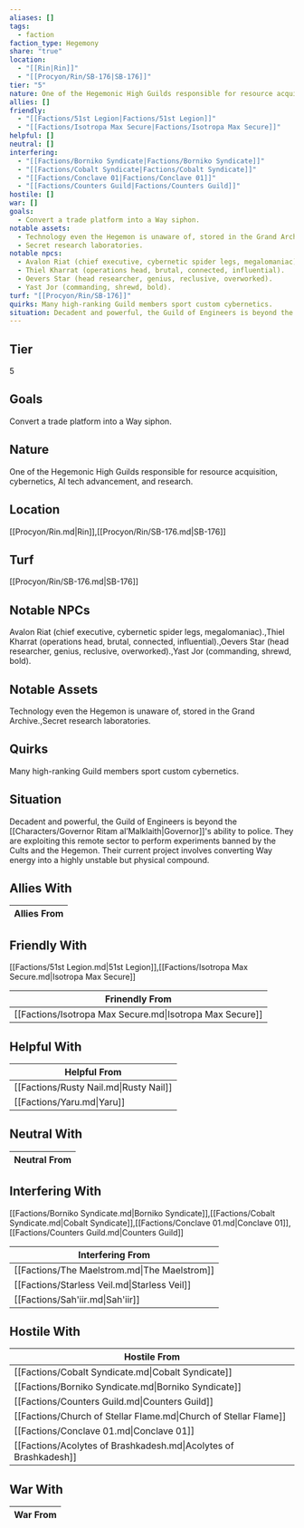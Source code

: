 ```yaml
---
aliases: []
tags:
  - faction
faction_type: Hegemony
share: "true"
location:
  - "[[Rin|Rin]]"
  - "[[Procyon/Rin/SB-176|SB-176]]"
tier: "5"
nature: One of the Hegemonic High Guilds responsible for resource acquisition, cybernetics, AI tech advancement, and research.
allies: []
friendly:
  - "[[Factions/51st Legion|Factions/51st Legion]]"
  - "[[Factions/Isotropa Max Secure|Factions/Isotropa Max Secure]]"
helpful: []
neutral: []
interfering:
  - "[[Factions/Borniko Syndicate|Factions/Borniko Syndicate]]"
  - "[[Factions/Cobalt Syndicate|Factions/Cobalt Syndicate]]"
  - "[[Factions/Conclave 01|Factions/Conclave 01]]"
  - "[[Factions/Counters Guild|Factions/Counters Guild]]"
hostile: []
war: []
goals:
  - Convert a trade platform into a Way siphon.
notable assets:
  - Technology even the Hegemon is unaware of, stored in the Grand Archive.
  - Secret research laboratories.
notable npcs:
  - Avalon Riat (chief executive, cybernetic spider legs, megalomaniac).
  - Thiel Kharrat (operations head, brutal, connected, influential).
  - Oevers Star (head researcher, genius, reclusive, overworked).
  - Yast Jor (commanding, shrewd, bold).
turf: "[[Procyon/Rin/SB-176]]"
quirks: Many high-ranking Guild members sport custom cybernetics.
situation: Decadent and powerful, the Guild of Engineers is beyond the [[Characters/Governor Ritam al’Malklaith|Governor]]'s ability to police. They are exploiting this remote sector to perform experiments banned by the Cults and the Hegemon. Their current project involves converting Way energy into a highly unstable but physical compound.
---
```

## Tier

5

## Goals

Convert a trade platform into a Way siphon.

## Nature

One of the Hegemonic High Guilds responsible for resource acquisition, cybernetics, AI tech advancement, and research.

## Location

[[Procyon/Rin.md|Rin]],[[Procyon/Rin/SB-176.md|SB-176]]

## Turf

[[Procyon/Rin/SB-176.md|SB-176]]

## Notable NPCs

Avalon Riat (chief executive, cybernetic spider legs, megalomaniac).,Thiel Kharrat (operations head, brutal, connected, influential).,Oevers Star (head researcher, genius, reclusive, overworked).,Yast Jor (commanding, shrewd, bold).

## Notable Assets

Technology even the Hegemon is unaware of, stored in the Grand Archive.,Secret research laboratories.

## Quirks

Many high-ranking Guild members sport custom cybernetics.

## Situation

Decadent and powerful, the Guild of Engineers is beyond the [[Characters/Governor Ritam al’Malklaith|Governor]]'s ability to police. They are exploiting this remote sector to perform experiments banned by the Cults and the Hegemon. Their current project involves converting Way energy into a highly unstable but physical compound.

## Allies With



| Allies From |
| ----------- |


## Friendly With

[[Factions/51st Legion.md|51st Legion]],[[Factions/Isotropa Max Secure.md|Isotropa Max Secure]]

| Frinendly From                                           |
| -------------------------------------------------------- |
| [[Factions/Isotropa Max Secure.md\|Isotropa Max Secure]] |


## Helpful With



| Helpful From                           |
| -------------------------------------- |
| [[Factions/Rusty Nail.md\|Rusty Nail]] |
| [[Factions/Yaru.md\|Yaru]]             |


## Neutral With




| Neutral From |
| ------------ |



## Interfering With

[[Factions/Borniko Syndicate.md|Borniko Syndicate]],[[Factions/Cobalt Syndicate.md|Cobalt Syndicate]],[[Factions/Conclave 01.md|Conclave 01]],[[Factions/Counters Guild.md|Counters Guild]]


| Interfering From                             |
| -------------------------------------------- |
| [[Factions/The Maelstrom.md\|The Maelstrom]] |
| [[Factions/Starless Veil.md\|Starless Veil]] |
| [[Factions/Sah'iir.md\|Sah'iir]]             |



## Hostile With




| Hostile From                                                     |
| ---------------------------------------------------------------- |
| [[Factions/Cobalt Syndicate.md\|Cobalt Syndicate]]               |
| [[Factions/Borniko Syndicate.md\|Borniko Syndicate]]             |
| [[Factions/Counters Guild.md\|Counters Guild]]                   |
| [[Factions/Church of Stellar Flame.md\|Church of Stellar Flame]] |
| [[Factions/Conclave 01.md\|Conclave 01]]                         |
| [[Factions/Acolytes of Brashkadesh.md\|Acolytes of Brashkadesh]] |



## War With



| War From |
| -------- |

